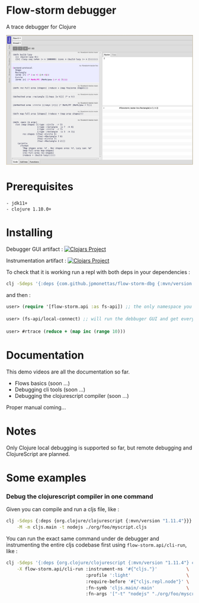 # Flow-storm debugger

A trace debugger for Clojure 

![demo](./docs/images/screenshot.png)

# Prerequisites

	- jdk11+
    - clojure 1.10.0+
	
# Installing 

Debugger GUI artifact :
[![Clojars Project](https://img.shields.io/clojars/v/com.github.jpmonettas/flow-storm-dbg.svg)](https://clojars.org/com.github.jpmonettas/flow-storm-dbg)

Instrumentation artifact :
[![Clojars Project](https://img.shields.io/clojars/v/com.github.jpmonettas/flow-storm-inst.svg)](https://clojars.org/com.github.jpmonettas/flow-storm-inst)

To check that it is working run a repl with both deps in your dependencies :

```bash
clj -Sdeps '{:deps {com.github.jpmonettas/flow-storm-dbg {:mvn/version "2.0.0"} com.github.jpmonettas/flow-storm-inst {:mvn/version "2.0.0"}}}'
```

and then :

```clojure
user> (require '[flow-storm.api :as fs-api]) ;; the only namespace you need to require

user> (fs-api/local-connect) ;; will run the debbuger GUI and get everything ready

user> #rtrace (reduce + (map inc (range 10)))
```

# Documentation 

This demo videos are all the documentation so far.

- Flows basics (soon ...)
- Debugging cli tools (soon ...)
- Debugging the clojurescript compiler (soon ...)

Proper manual coming...

# Notes

Only Clojure local debugging is supported so far, but remote debugging and ClojureScript are planned.

# Some examples

### Debug the clojurescript compiler in one command

Given you can compile and run a cljs file, like :

```bash
clj -Sdeps {:deps {org.clojure/clojurescript {:mvn/version "1.11.4"}}} \
    -M -m cljs.main -t nodejs ./org/foo/myscript.cljs
```

You can run the exact same command under de debugger and instrumenting the entire cljs codebase first using `flow-storm.api/cli-run`, like :

```bash
clj -Sdeps '{:deps {org.clojure/clojurescript {:mvn/version "1.11.4"} com.github.jpmonettas/flow-storm-dbg {:mvn/version "2.0.0"} com.github.jpmonettas/flow-storm-inst {:mvn/version "2.0.0"}}}' \
	-X flow-storm.api/cli-run :instrument-ns '#{"cljs."}'           \
                              :profile ':light'                     \
                              :require-before '#{"cljs.repl.node"}' \
                              :fn-symb 'cljs.main/-main'            \
                              :fn-args '["-t" "nodejs" "./org/foo/myscript.cljs"]';
```
